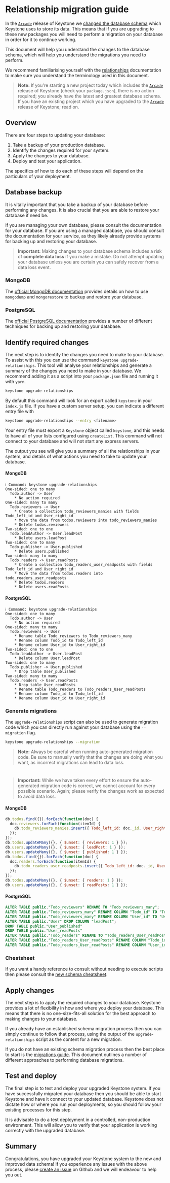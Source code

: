 <!--[meta]
section: guides
title: Relationship migration
[meta]-->

# Relationship migration guide

In the [`Arcade`](/docs/discussions/new-data-schema.md) release of Keystone we [changed the database schema](/docs/discussions/new-data-schema.md) which Keystone uses to store its data.
This means that if you are upgrading to these new packages you will need to perform a migration on your database in order for it to continue working.

This document will help you understand the changes to the database schema, which will help you understand the migrations you need to perform.

We recommend familiarising yourself with the [relationships](/docs/discussions/relationships.md) documentation to make sure you understand the terminology used in this document.

> **Note:** If you're starting a new project today which includes the [`Arcade`](/docs/discussions/new-data-schema.md) release of Keystone (check your `package.json`), there is no action required; you already have the latest and greatest database schema.
> If you have an existing project which you have upgraded to the [`Arcade`](/docs/discussions/new-data-schema.md) release of Keystone; read on.

## Overview

There are four steps to updating your database:

1. Take a backup of your production database.
2. Identify the changes required for your system.
3. Apply the changes to your database.
4. Deploy and test your application.

The specifics of how to do each of these steps will depend on the particulars of your deployment.

## Database backup

It is vitally important that you take a backup of your database before performing any changes.
It is also crucial that you are able to restore your database if need be.

If you are managing your own database, please consult the documentation for your database.
If you are using a managed database, you should consult the documentation for your service, as they likely already provide systems for backing up and restoring your database.

> **Important:** Making changes to your database schema includes a risk of **complete data loss** if you make a mistake. Do not attempt updating your database unless you are certain you can safely recover from a data loss event.

### MongoDB

The [official MongoDB documentation](https://docs.mongodb.com/manual/tutorial/backup-and-restore-tools/) provides details on how to use `mongodump` and `mongorestore` to backup and restore your database.

### PostgreSQL

The [official PostgreSQL documentation](https://www.postgresql.org/docs/12/backup.html) provides a number of different techniques for backing up and restoring your database.

## Identify required changes

The next step is to identify the changes you need to make to your database.
To assist with this you can use the command `keystone upgrade-relationships`.
This tool will analyse your relationships and generate a summary of the changes you need to make in your database.
We recommend adding it as a script into your `package.json` file and running it with `yarn`.

```bash
keystone upgrade-relationships
```

By default this command will look for an export called `keystone` in your `index.js` file.
If you have a custom server setup, you can indicate a different entry file with

```bash
keystone upgrade-relationships --entry <filename>
```

Your entry file must export a `Keystone` object called `keystone`, and this needs to have all of your lists configured using `createList`.
This command will not connect to your database and will not start any express servers.

The output you see will give you a summary of all the relationships in your system, and details of what actions you need to take to update your database.

#### MongoDB

```shell title="Example Output" showLanguage=false allowCopy=false
ℹ Command: keystone upgrade-relationships
One-sided: one to many
  Todo.author -> User
    * No action required
One-sided: many to many
  Todo.reviewers -> User
    * Create a collection todo_reviewers_manies with fields Todo_left_id and User_right_id
    * Move the data from todos.reviewers into todo_reviewers_manies
    * Delete todos.reviewers
Two-sided: one to one
  Todo.leadAuthor -> User.leadPost
    * Delete users.leadPost
Two-sided: one to many
  Todo.publisher -> User.published
    * Delete users.published
Two-sided: many to many
  Todo.readers -> User.readPosts
    * Create a collection todo_readers_user_readposts with fields Todo_left_id and User_right_id
    * Move the data from todos.readers into todo_readers_user_readposts
    * Delete todos.readers
    * Delete users.readPosts
```

#### PostgreSQL

```shell title="Example Output" showLanguage=false allowCopy=false
ℹ Command: keystone upgrade-relationships
One-sided: one to many
  Todo.author -> User
    * No action required
One-sided: many to many
  Todo.reviewers -> User
    * Rename table Todo_reviewers to Todo_reviewers_many
    * Rename column Todo_id to Todo_left_id
    * Rename column User_id to User_right_id
Two-sided: one to one
  Todo.leadAuthor -> User.leadPost
    * Delete column User.leadPost
Two-sided: one to many
  Todo.publisher -> User.published
    * Drop table User_published
Two-sided: many to many
  Todo.readers -> User.readPosts
    * Drop table User_readPosts
    * Rename table Todo_readers to Todo_readers_User_readPosts
    * Rename column Todo_id to Todo_left_id
    * Rename column User_id to User_right_id
```

### Generate migrations

The `upgrade-relationships` script can also be used to generate migration code which you can directly run against your database using the `--migration` flag.

```bash
keystone upgrade-relationships --migration
```

> **Note:** Always be careful when running auto-generated migration code.
> Be sure to manually verify that the changes are doing what you want, as incorrect migrations can lead to data loss.

# 

> **Important:** While we have taken every effort to ensure the auto-generated migration code is correct, we cannot account for every possible scenario.
> Again; please verify the changes work as expected to avoid data loss.

#### MongoDB

```javascript title="Example migration" allowCopy=false showLanguage=false
db.todos.find({}).forEach(function(doc) {
  doc.reviewers.forEach(function(itemId) {
    db.todo_reviewers_manies.insert({ Todo_left_id: doc._id, User_right_id: itemId });
  });
});
db.todos.updateMany({}, { $unset: { reviewers: 1 } });
db.users.updateMany({}, { $unset: { leadPost: 1 } });
db.users.updateMany({}, { $unset: { published: 1 } });
db.todos.find({}).forEach(function(doc) {
  doc.readers.forEach(function(itemId) {
    db.todo_readers_user_readposts.insert({ Todo_left_id: doc._id, User_right_id: itemId });
  });
});
db.todos.updateMany({}, { $unset: { readers: 1 } });
db.users.updateMany({}, { $unset: { readPosts: 1 } });
```

#### PostgreSQL

```SQL title="Example migration" allowCopy=false
ALTER TABLE public."Todo_reviewers" RENAME TO "Todo_reviewers_many";
ALTER TABLE public."Todo_reviewers_many" RENAME COLUMN "Todo_id" TO "Todo_left_id";
ALTER TABLE public."Todo_reviewers_many" RENAME COLUMN "User_id" TO "User_right_id";
ALTER TABLE public."User" DROP COLUMN "leadPost";
DROP TABLE public."User_published"
DROP TABLE public."User_readPosts"
ALTER TABLE public."Todo_readers" RENAME TO "Todo_readers_User_readPosts";
ALTER TABLE public."Todo_readers_User_readPosts" RENAME COLUMN "Todo_id" TO "Todo_left_id";
ALTER TABLE public."Todo_readers_User_readPosts" RENAME COLUMN "User_id" TO "User_right_id";
```

### Cheatsheet

If you want a handy reference to consult without needing to execute scripts then please consult the [new schema cheatsheet](/docs/guides/new-schema-cheatsheet.md).

## Apply changes

The next step is to apply the required changes to your database.
Keystone provides a lot of flexibility in how and where you deploy your database.
This means that there is no one-size-fits-all solution for the best approach to making changes to your database.

If you already have an established schema migration process then you can simply continue to follow that process, using the output of the `upgrade-relationships` script as the content for a new migration.

If you do not have an existing schema migration process then the best place to start is the [migrations guide](/docs/guides/migrations.md).
This document outlines a number of different approaches to performing database migrations.

## Test and deploy

The final step is to test and deploy your upgraded Keystone system.
If you have successfully migrated your database then you should be able to start Keystone and have it connect to your updated database.
Keystone does not dictate how or where you run your deployments, so you should follow your existing processes for this step.

It is advisable to do a test deployment in a controlled, non-production environment.
This will allow you to verify that your application is working correctly with the upgraded database.

## Summary

Congratulations, you have upgraded your Keystone system to the new and improved data schema!
If you experience any issues with the above process, please [create an issue](https://github.com/keystonejs/keystone/issues) on Github and we will endeavour to help you out.
